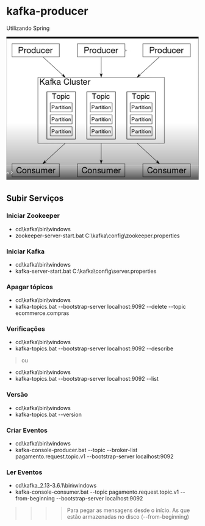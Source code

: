 # kafka-producer
Utilizando Spring

![Mapa Kafka](src/main/resources/images/GraficoKafka.png)

## Subir Serviços

### Iniciar Zookeeper
+ cd\kafka\bin\windows
+ zookeeper-server-start.bat C:\kafka\config\zookeeper.properties

### Iniciar Kafka
+ cd\kafka\bin\windows
+ kafka-server-start.bat C:\kafka\config\server.properties

### Apagar tópicos
+ cd\kafka\bin\windows
+ kafka-topics.bat --bootstrap-server localhost:9092 --delete --topic ecommerce.compras

### Verificações
+ cd\kafka\bin\windows
+ kafka-topics.bat --bootstrap-server localhost:9092 --describe
> ou 
+ cd\kafka\bin\windows
+ kafka-topics.bat --bootstrap-server localhost:9092 --list

### Versão
+ cd\kafka\bin\windows
+ kafka-topics.bat --version

### Criar Eventos
+ cd\kafka\bin\windows<br>
+ kafka-console-producer.bat --topic --broker-list  pagamento.request.topic.v1 --bootstrap-server localhost:9092

### Ler Eventos
+ cd\kafka_2.13-3.6.1\bin\windows
+ kafka-console-consumer.bat --topic pagamento.request.topic.v1 --from-beginning --bootstrap-server localhost:9092
> > > > Para pegar as mensagens desde o início. As que estão armazenadas no disco (--from-beginning)